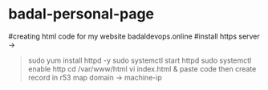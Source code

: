 # badal-personal-page
#creating html code for my website badaldevops.online
#install https server -> 
> sudo yum install httpd -y
> sudo systemctl start httpd
> sudo systemctl enable http
> cd /var/www/html
> vi index.html
& paste code
then create record in r53 map domain -> machine-ip
